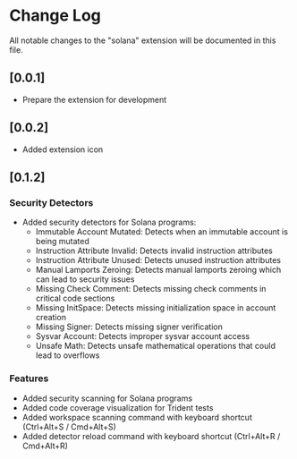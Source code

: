 # Change Log

All notable changes to the "solana" extension will be documented in this file.

## [0.0.1]

- Prepare the extension for development

## [0.0.2]

- Added extension icon

## [0.1.2]

### Security Detectors

- Added security detectors for Solana programs:
  - Immutable Account Mutated: Detects when an immutable account is being mutated
  - Instruction Attribute Invalid: Detects invalid instruction attributes
  - Instruction Attribute Unused: Detects unused instruction attributes
  - Manual Lamports Zeroing: Detects manual lamports zeroing which can lead to security issues
  - Missing Check Comment: Detects missing check comments in critical code sections
  - Missing InitSpace: Detects missing initialization space in account creation
  - Missing Signer: Detects missing signer verification
  - Sysvar Account: Detects improper sysvar account access
  - Unsafe Math: Detects unsafe mathematical operations that could lead to overflows

### Features

- Added security scanning for Solana programs
- Added code coverage visualization for Trident tests
- Added workspace scanning command with keyboard shortcut (Ctrl+Alt+S / Cmd+Alt+S)
- Added detector reload command with keyboard shortcut (Ctrl+Alt+R / Cmd+Alt+R)
